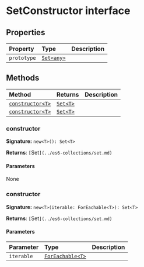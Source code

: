 # SetConstructor interface










## Properties

| Property	   | Type	| Description|
|:-------------|:-------|:-----------|
|`prototype`      | [`Set<any>`](../es6-collections/set.md) |  |




## Methods

| Method	   |  Returns	| Description|
|:-------------|:-------|:-----------|
|[`constructor<T>`](#constructor<t>)      | [`Set<T>`](../es6-collections/set.md) |  |
|[`constructor<T>`](#constructor<t>)      | [`Set<T>`](../es6-collections/set.md) |  |




### constructor<T>



**Signature:** ``new<T>(): Set<T>``

**Returns**: `[`Set<T>`](../es6-collections/set.md)`



#### Parameters
None


### constructor<T>



**Signature:** ``new<T>(iterable: ForEachable<T>): Set<T>``

**Returns**: `[`Set<T>`](../es6-collections/set.md)`



#### Parameters


| Parameter	   | Type    | Description |
|:-------------|:---------------|:------------|
| `iterable`    | [`ForEachable<T>`](../es6-collections/foreachable.md) |  |

